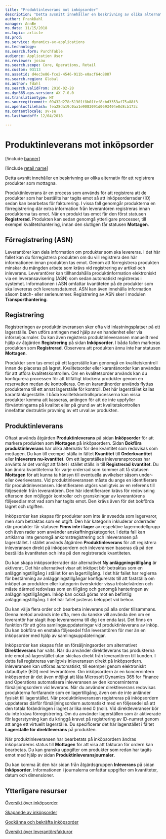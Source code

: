 ```yaml
---
title: "Produktinleverans mot inköpsorder"
description: "Detta avsnitt innehåller en beskrivning av olika alternativ för att registrera produkter som mottagna."
author: FrankDahl
manager: AnnBe
ms.date: 11/15/2018
ms.topic: article
ms.prod: 
ms.service: dynamics-ax-applications
ms.technology: 
ms.search.form: PurchTable
audience: Application User
ms.reviewer: josaw
ms.search.scope: Core, Operations, Retail
ms.custom: 93113
ms.assetid: d4ec3e86-fce2-4546-911b-e0acf64c8887
ms.search.region: Global
ms.author: fdahl
ms.search.validFrom: 2016-02-28
ms.dyn365.ops.version: AX 7.0.0
ms.translationtype: HT
ms.sourcegitcommit: 09432d278c51301f8b01fef8cbd3353af75a88f3
ms.openlocfilehash: fea28da19c0aa1e9083091d0693404e0d8cb173c
ms.contentlocale: sv-se
ms.lasthandoff: 12/04/2018

---
```


# <a name="product-receipt-against-purchase-orders"></a>Produktinleverans mot inköpsorder

[!include [banner](../includes/banner.md)]

[!include [retail name](../includes/retail-name.md)]

Detta avsnitt innehåller en beskrivning av olika alternativ för att registrera produkter som mottagna.

Produktinleverans är en process som används för att registrera att de produkter som har beställts har tagits emot så att inköpsorderrader (IO) sedan kan bearbetas för fakturering. I vissa fall genomgår produkterna en förregistrering där extra information från leverantören registreras innan produkterna tas emot. När en produkt tas emot får den först statusen **Registrerad**. Produkten kan sedan genomgå ytterligare processer, till exempel kvalitetshantering, innan den slutligen får statusen **Mottagen**.

## <a name="preregistration-asn"></a>Förregistrering (ASN)
Leverantörer kan dela information om produkter som ska levereras. I det här fallet kan du förregistrera produkten om du vill registrera den här informationen innan produkten tas emot. Genom att förregistrera produkten minskar du mängden arbete som krävs vid registrering av artikel och inleverans. Leverantörer kan tillhandahålla produktinformation elektroniskt via en leveransavisering (ASN) som sedan automatiskt registreras i systemet. Informationen i ASN omfattar kvantiteten på de produkter som ska levereras och leveransdatumet. ASN kan även innehålla information såsom batch- eller serienummer. Registrering av ASN sker i modulen **Transporthantering**.

## <a name="registration"></a>Registrering
Registreringen av produktinleveransen sker ofta vid inlastningsplatser på ett lagerställe. Den utförs antingen med hjälp av en handenhet eller via införseljournaler. Du kan även registrera produktinleveransen manuellt med hjälp av åtgärden **Registrering** på sidan **Inköpsorder**. I båda fallen markeras produkten som **Registrerad**. Observera att produkten ännu inte har statusen **Mottagen**.  

Produkter som tas emot på ett lagerställe kan genomgå en kvalitetskontroll innan de placeras på lagret. Kvalitetsorder eller karantänorder kan användas för att utföra kvalitetskontrollen. Om en kvalitetsorder används kan du konfigurera processen för att tillfälligt blockera produkter genom en reservation medan de kontrolleras. Om en karantänorder används flyttas produkterna till ett annat lagerställe för kontroll. Det här lagerstället kallas karantänlagerställe. I båda kvalitetskontrollsprocesserna kan vissa produkter komma att kasseras, antingen för att de inte uppfyller förväntningarna på kvalitet eller på grund av att kvalitetskontrollen innefattar destruktiv provning av ett urval av produkten.

## <a name="product-receipt"></a>Produktinleverans
Oftast används åtgärden **Produktinleverans** på sidan **Inköpsorder** för att markera produkten som **Mottagen** på inköpsordern. Sidan **Bokföra produktinleverans** har olika alternativ för den kvantitet som redovisas som mottagen. Du kan till exempel ställa in fältet **Kvantitet** till **Orderkvantitet** eller **Inleverera nu-kvantitet**. Om ett lagerställes inleveransprocess har använts är det vanligt att fältet i stället ställs in till **Registrerad kvantitet**. Du kan ändra kvantiteterna för varje orderrad som kommer att få statusen **Mottagen** för att kunna ta hänsyn till eventuella avvikelser såsom under- eller överleverans. Vid produktinleveransen måste du ange en identifierare för produktinleveransen. Identifieraren utgörs vanligtvis av en referens till följesedeln från leverantören. Den här identifieraren krävs för redovisning eftersom den möjliggör kontroller och granskningar av leverantörens följesedlar mot vad som har tagits emot. Den krävs även för det bokförda lagret och utgiften.  

Inköpsorder kan skapas för produkter som inte är avsedda som lagervaror, men som betraktas som en utgift. Den här kategorin inkluderar orderrader där produkter får statusen **Finns inte i lager** av respektive lagermodellgrupp och även rader som använder anskaffningskategorier. I detta fall kan artiklarna inte genomgå ankomstregistrering och inleveransen på lagerstället. I stället används åtgärden **Produktinleverans** för att registrera inleveransen direkt på inköpsordern och inleveransen baseras då på den beställda kvantiteten och inte på den registrerade kvantiteten.  

Du kan skapa inköpsorderrader där alternativet **Ny anläggningstillgång** är aktiverat. Det här alternativet visar att inköpet bör betraktas som en anläggningstillgång i stället för en lagertillgång. I det här fallet har reglerna för bestämning av anläggningstillgångar konfigurerats till att fastställa om inköpet av produkten eller kategorin överskrider vissa tröskelvärden och måste därmed redovisas som en tillgång och genomgå hanteringen av anläggningstillgången. Inköp kan också göras mot en befintlig anläggningstillgång. I det här fallet justeras beloppet vid behov.  

Du kan välja flera order och bearbeta inleverans på alla order tillsammans. Denna metod används inte ofta, men du kanske vill använda den om en leverantör har slagit ihop leveranserna till dig i en enda last. Det finns en funktion för att göra samlingsuppdateringar vid produktinleverans av inköp. Du kan bokföra en enstaka följesedel från leverantören för mer än en inköpsorder med hjälp av samlingsuppdateringar.  

Inköpsorder kan skapas från en försäljningsorder om alternativet **Direktleverans** har valts. När du använder direktleverans tas produkterna inte emot på lagerstället utan skickas direkt från leverantören till kunden. I detta fall registreras vanligtvis inleveransen direkt på inköpsordern. Inleveransen kan utföras automatiskt, till exempel genom elektroniskt datautbyte (EDI) med leverantören. Om inköpsordern är en koncernintern inköpsorder är det även möjligt att låta Microsoft Dynamics 365 for Finance and Operations automatisera inleveransen av den koncerninterna försäljningsordern vid leverans. När du använder direktleverans redovisas produkterna fortfarande som en lagertillgång, även om de inte anländer fysiskt till lagerstället. När produktinleveransen registreras på inköpsordern uppdateras därför försäljningsordern automatiskt med en följesedel så att den totala förändringen i lagret är lika med 0 (noll). Vid direktleveranser bör du inte kräva förregistrering. Om du använder lagerställen som är aktiverade för lagerstyrning kan du kringgå kravet på registrering av ID-numret genom att ange ett virtuellt lagerställe. Du specificerar det här lagerstället i fältet **Lagerställe för direktleverans** på produkten. 

När produktinleveransen har bearbetats på inköpsordern ändras inköpsorderns status till **Mottagen** för att visa att fakturan för ordern kan bearbetas. Du kan granska uppgifter om produkter som redan har tagits emot med hjälp av sidan **Produktinleveransjournaler**.  

Du kan komma åt den här sidan från åtgärdsgruppen **Inleverans** på sidan **Inköpsorder**. Informationen i journalerna omfattar uppgifter om kvantiteter, datum och dimensioner.

<a name="additional-resources"></a>Ytterligare resurser
--------

[Översikt över inköpsorder](purchase-order-overview.md)

[Skapande av inköpsorder](purchase-order-creation.md)

[Godkänna och bekräfta inköpsorder](purchase-order-approval-confirmation.md)

[Översikt över leverantörsfakturor](../../financials/accounts-payable/vendor-invoices-overview.md)




